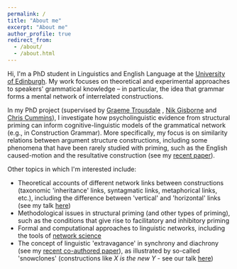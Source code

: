 ```yaml
---
permalink: /
title: "About me"
excerpt: "About me"
author_profile: true
redirect_from: 
  - /about/
  - /about.html
---
```


Hi, I'm a PhD student in Linguistics and English Language at the <a href="https://www.ed.ac.uk/ppls/linguistics-and-english-language">University of Edinburgh</a>. My work focuses on theoretical and experimental approaches to speakers' grammatical knowledge &ndash; in particular, the idea that grammar forms a mental network of interrelated constructions.

In my PhD project (supervised by <a href="https://www.ed.ac.uk/profile/graeme-trousdale">Graeme Trousdale</a> , <a href="https://www.ed.ac.uk/profile/nikolas-gisborne">Nik Gisborne</a> and <a href="https://www.ed.ac.uk/profile/chris-cummins">Chris Cummins</a>), I investigate how psycholinguistic evidence from structural priming can inform cognitive-linguistic models of the grammatical network (e.g., in Construction Grammar). More specifically, my focus is on similarity relations between argument structure constructions, including some phenomena that have been rarely studied with priming, such as the English caused-motion and the resultative construction (see my <a href="https://doi.org/10.1515/cog-2020-0016">recent paper</a>).

Other topics in which I'm interested include:
<ul>
  <li>Theoretical accounts of different network links between constructions (taxonomic 'inheritance' links, syntagmatic links, metaphorical links, etc.), including the difference between 'vertical' and 'horizontal' links (see my talk <a href="https://www.dropbox.com/s/d1mgc408m0nel49/ICCG11_BoA.pdf?dl=0">here</a>)</li>
  <li>Methodological issues in structural priming (and other types of priming), such as the conditions that give rise to facilitatory and inhibitory priming</li>
  <li>Formal and computational approaches to linguistic networks, including the tools of <a href="https://en.wikipedia.org/wiki/Network_science">network science</a></li>
  <li>The concept of linguistic 'extravagance' in synchrony and diachrony (see my <a href="https://doi.org/10.1075/bjl.00058.ung">recent co-authored paper</a>), as illustrated by so-called 'snowclones' (constructions like <i>X is the new Y</i> - see our talk <a href="https://gac2020.ijp.pan.pl/GaC_2020_paper_6.pdf">here</a>)</li>
</ul>
